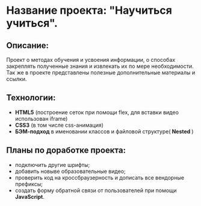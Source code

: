 <h1>Название проекта: "Научиться учиться".</h1>

<p><h2>Описание:</h2> Проект о методах обучения и усвоения информации, о способах закреплять полученные знания и извлекать их по мере необходимости. Так же в проекте представлены полезные дополнительные материалы и ссылки.


<h2>Технологии:</h2>
<ul>
  <li><b>HTML5</b> (построение сеток при помощи flex, для вставки видео использован iframe)</li>
  <li><b>CSS3</b> (в том числе css-анимация)</li>
  <li><b>БЭМ-подход</b> в именовании классов и файловой структуре(<b> Nested </b>)</li>
</ul>


<h2>Планы по доработке проекта:</h2>
  <ul>
    <li>подключить другие шрифты;</li>
    <li>добавить новыве образовательные видео;</li>
    <li>проверить код на кроссбраузерность и дописать все вендорные префиксы;</li>
    <li>создать форму обратной связи от пользователей при помощи <b>JavaScript</b>.</li>
  </ul>

